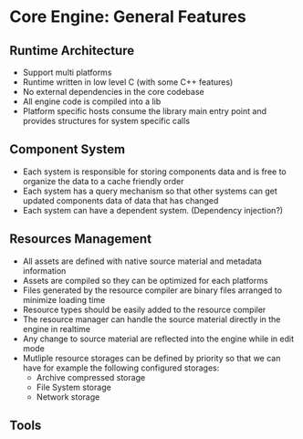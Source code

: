 # Core Engine: General Features

## Runtime Architecture

* Support multi platforms
* Runtime written in low level C (with some C++ features)
* No external dependencies in the core codebase
* All engine code is compiled into a lib
* Platform specific hosts consume the library main entry point and provides structures for system specific calls

## Component System

* Each system is responsible for storing components data and is free to organize the data to a cache friendly order
* Each system has a query mechanism so that other systems can get updated components data of data that has changed
* Each system can have a dependent system. (Dependency injection?)

## Resources Management

* All assets are defined with native source material and metadata information
* Assets are compiled so they can be optimized for each platforms
* Files generated by the resource compiler are binary files arranged to minimize loading time
* Resource types should be easily added to the resource compiler
* The resource manager can handle the source material directly in the engine in realtime
* Any change to source material are reflected into the engine while in edit mode
* Mutliple resource storages can be defined by priority so that we can have for example the following configured storages:
  * Archive compressed storage
  * File System storage
  * Network storage

## Tools
